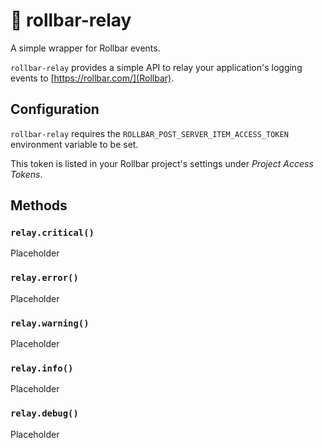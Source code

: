 # :satellite: rollbar-relay

A simple wrapper for Rollbar events.

`rollbar-relay` provides a simple API to relay your application's logging events to [https://rollbar.com/](Rollbar).

## Configuration

`rollbar-relay` requires the `ROLLBAR_POST_SERVER_ITEM_ACCESS_TOKEN` environment variable to be set.

This token is listed in your Rollbar project's settings under *Project Access Tokens*.

## Methods

### `relay.critical()`

Placeholder

### `relay.error()`

Placeholder

### `relay.warning()`

Placeholder

### `relay.info()`

Placeholder

### `relay.debug()`

Placeholder
